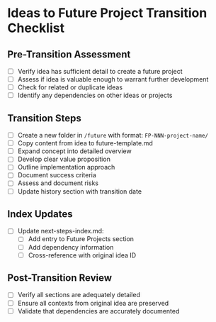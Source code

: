 # Ideas to Future Project Transition Checklist

## Pre-Transition Assessment
- [ ] Verify idea has sufficient detail to create a future project
- [ ] Assess if idea is valuable enough to warrant further development
- [ ] Check for related or duplicate ideas
- [ ] Identify any dependencies on other ideas or projects

## Transition Steps
- [ ] Create a new folder in `/future` with format: `FP-NNN-project-name/`
- [ ] Copy content from idea to future-template.md
- [ ] Expand concept into detailed overview
- [ ] Develop clear value proposition
- [ ] Outline implementation approach
- [ ] Document success criteria
- [ ] Assess and document risks
- [ ] Update history section with transition date

## Index Updates
- [ ] Update next-steps-index.md:
  - [ ] Add entry to Future Projects section
  - [ ] Add dependency information
  - [ ] Cross-reference with original idea ID

## Post-Transition Review
- [ ] Verify all sections are adequately detailed
- [ ] Ensure all contexts from original idea are preserved
- [ ] Validate that dependencies are accurately documented